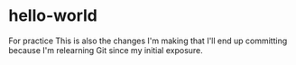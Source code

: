 # hello-world
For practice
This is also the changes I'm making that I'll end up committing because I'm relearning Git since my initial exposure.
